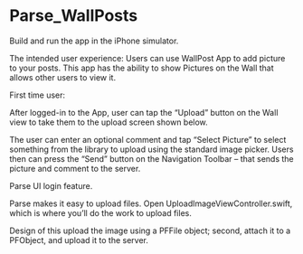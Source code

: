 # Parse_WallPosts

Build and run the app in the iPhone simulator. 

The intended user experience:
Users can use WallPost App to add picture to your posts. This app has the ability to show Pictures on the Wall that allows other users to view it. 

First time user: 

After logged-in to the App, user can tap the “Upload” button on the Wall view to take them to the upload screen shown below.

The user can enter an optional comment and tap “Select Picture” to select something from the library to upload using the standard image picker.
Users then can press the “Send” button on the Navigation Toolbar – that sends the picture and comment to the server.

Parse UI login feature.

Parse makes it easy to upload files. Open UploadImageViewController.swift, which is where you’ll do the work to upload files.

Design of this upload the image using a PFFile object; second, attach it to a PFObject, and upload it to the server.